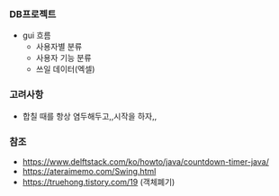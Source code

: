 ### DB프로젝트
- gui 흐름
  - 사용자별 분류
  - 사용자 기능 분류
  - 쓰일 데이터(엑셀)

### 고려사항
- 합칠 때를 항상 염두해두고,,시작을 하자,,

### 참조
- https://www.delftstack.com/ko/howto/java/countdown-timer-java/
- https://ateraimemo.com/Swing.html
- https://truehong.tistory.com/19 (객체폐기)
